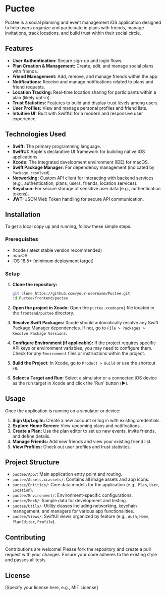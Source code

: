 # Puctee

Puctee is a social planning and event management iOS application designed to help users organize and participate in plans with friends, manage invitations, track locations, and build trust within their social circle.

## Features

-   **User Authentication:** Secure sign-up and login flows.
-   **Plan Creation & Management:** Create, edit, and manage social plans with friends.
-   **Friend Management:** Add, remove, and manage friends within the app.
-   **Notifications:** Receive and manage notifications related to plans and friend requests.
-   **Location Tracking:** Real-time location sharing for participants within a plan (likely opt-in).
-   **Trust Statistics:** Features to build and display trust levels among users.
-   **User Profiles:** View and manage personal profiles and friend lists.
-   **Intuitive UI:** Built with SwiftUI for a modern and responsive user experience.

## Technologies Used

-   **Swift:** The primary programming language.
-   **SwiftUI:** Apple's declarative UI framework for building native iOS applications.
-   **Xcode:** The integrated development environment (IDE) for macOS.
-   **Swift Package Manager:** For dependency management (indicated by `Package.resolved`).
-   **Networking:** Custom API client for interacting with backend services (e.g., authentication, plans, users, friends, location services).
-   **Keychain:** For secure storage of sensitive user data (e.g., authentication tokens).
-   **JWT:** JSON Web Token handling for secure API communication.

## Installation

To get a local copy up and running, follow these simple steps.

### Prerequisites

-   Xcode (latest stable version recommended)
-   macOS
-   iOS 18.5+ (minimum deployment target)

### Setup

1.  **Clone the repository:**
    ```bash
    git clone https://github.com/your-username/Puctee.git
    cd Puctee/frontend/puctee
    ```

2.  **Open the project in Xcode:**
    Open the `puctee.xcodeproj` file located in the `frontend/puctee` directory.

3.  **Resolve Swift Packages:**
    Xcode should automatically resolve any Swift Package Manager dependencies. If not, go to `File > Packages > Resolve Package Versions`.

4.  **Configure Environment (if applicable):**
    If the project requires specific API keys or environment variables, you may need to configure them. Check for any `Environment` files or instructions within the project.

5.  **Build the Project:**
    In Xcode, go to `Product > Build` or use the shortcut `⌘B`.

6.  **Select a Target and Run:**
    Select a simulator or a connected iOS device as the run target in Xcode and click the 'Run' button (▶️).

## Usage

Once the application is running on a simulator or device:

1.  **Sign Up/Log In:** Create a new account or log in with existing credentials.
2.  **Explore Home Screen:** View upcoming plans and notifications.
3.  **Create a Plan:** Use the plan editor to set up new events, invite friends, and define details.
4.  **Manage Friends:** Add new friends and view your existing friend list.
5.  **View Profiles:** Check out user profiles and trust statistics.

## Project Structure

-   `puctee/App/`: Main application entry point and routing.
-   `puctee/Assets.xcassets/`: Contains all image assets and app icons.
-   `puctee/Entities/`: Core data models for the application (e.g., `Plan`, `User`, `Location`).
-   `puctee/Environment/`: Environment-specific configurations.
-   `puctee/Mock/`: Sample data for development and testing.
-   `puctee/Utils/`: Utility classes including networking, keychain management, and managers for various app functionalities.
-   `puctee/Views/`: SwiftUI views organized by feature (e.g., `Auth`, `Home`, `PlanEditor`, `Profile`).

## Contributing

Contributions are welcome! Please fork the repository and create a pull request with your changes. Ensure your code adheres to the existing style and passes all tests.

## License

[Specify your license here, e.g., MIT License]